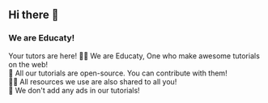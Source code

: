 ## Hi there 👋
### We are Educaty!
Your tutors are here!
🙋‍♀️ We are Educaty, One who make awesome tutorials on the web!<br>
🌈 All our tutorials are open-source. You can contribute with them!<br>
👩‍💻 All resources we use are also shared to all you!<br>
🍿 We don't add any ads in our tutorials!
